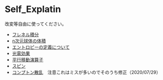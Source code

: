 # Self_Explatin
改変等自由に使ってください。

- [フレネル積分](フレネル積分.pdf)
- [n次元球体の体積](n次元球体の体積.pdf)
- [エントロピーの定義について](entropy.pdf)
- [光電効果](photonelectriceffect.pdf)
- [平行移動演算子](平行移動演算子.pdf)
- [スピン](spin.pdf)
- [コンプトン散乱](compton.pdf)　注意これはミスが多いのでそのうち修正（2020/07/29）
